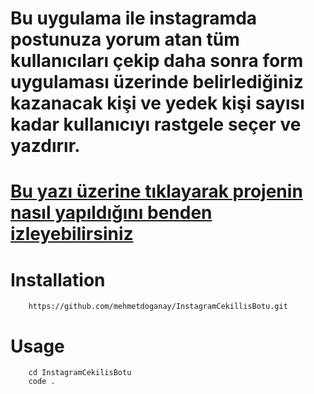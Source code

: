 # Bu uygulama ile instagramda postunuza yorum atan tüm kullanıcıları çekip daha sonra form uygulaması üzerinde belirlediğiniz kazanacak kişi ve yedek kişi sayısı kadar kullanıcıyı rastgele seçer ve yazdırır.

# [Bu yazı üzerine tıklayarak projenin nasıl yapıldığını benden izleyebilirsiniz](https://www.youtube.com/watch?v=OABTuL630pk)

# Installation
```
    https://github.com/mehmetdoganay/InstagramCekillisBotu.git
```

# Usage
```
    cd InstagramCekilisBotu
    code .
```

